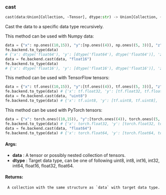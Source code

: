 

### cast
```python
cast(data:Union[Collection, ~Tensor], dtype:str) -> Union[Collection, ~Tensor]
```
Cast the data to a specific data type recursively.

This method can be used with Numpy data:
 ```python
 data = {"x": np.ones((10,15)), "y":[np.ones((4)), np.ones((5, 3))], "z":{"key":np.ones((2,2))}}
 fe.backend.to_type(data)
 # {'x': dtype('float64'), 'y': [dtype('float64'), dtype('float64')], 'z': {'key': dtype('float64')}}
 data = fe.backend.cast(data, "float16")
 fe.backend.to_type(data)
 # {'x': dtype('float16'), 'y': [dtype('float16'), dtype('float16')], 'z': {'key': dtype('float16')}}
 ```

 This method can be used with TensorFlow tensors:
 ```python
 data = {"x": tf.ones((10,15)), "y":[tf.ones((4)), tf.ones((5, 3))], "z":{"key":tf.ones((2,2))}}
 fe.backend.to_type(data) # {'x': tf.float32, 'y': [tf.float32, tf.float32], 'z': {'key': tf.float32}}
 data = fe.backend.cast(data, "uint8")
 fe.backend.to_type(data) # {'x': tf.uint8, 'y': [tf.uint8, tf.uint8], 'z': {'key': tf.uint8}}
 ```

 This method can be used with PyTorch tensors:
 ```python
 data = {"x": torch.ones((10,15)), "y":[torch.ones((4)), torch.ones((5, 3))], "z":{"key":torch.ones((2,2))}}
 fe.backend.to_type(data) # {'x': torch.float32, 'y': [torch.float32, torch.float32], 'z': {'key': torch.float32}}
 data = fe.backend.cast(data, "float64")
 fe.backend.to_type(data) # {'x': torch.float64, 'y': [torch.float64, torch.float64], 'z': {'key': torch.float64}}
 ```



#### Args:

* **data** :  A tensor or possibly nested collection of tensors.
* **dtype** :  Target data type, can be one of following uint8, int8, int16, int32, int64, float16, float32, float64.

#### Returns:
     A collection with the same structure as `data` with target data type. 